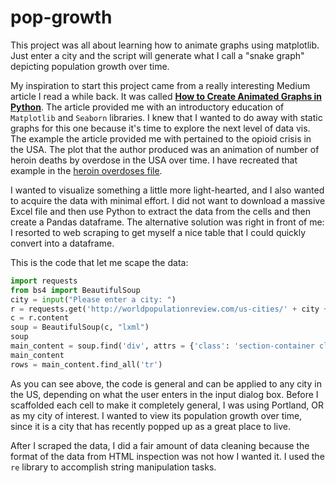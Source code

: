 # pop-growth
This project was all about learning how to animate graphs using matplotlib. Just enter a city and the script will generate what I call a "snake graph" depicting population growth over time.

My inspiration to start this project came from a really interesting Medium article I read a while back. It was called [**How to Create Animated Graphs in Python**](https://towardsdatascience.com/how-to-create-animated-graphs-in-python-bb619cc2dec1 "Medium Article"). The article provided me with an introductory education of `Matplotlib` and `Seaborn` libraries. I knew that I wanted to do away with static graphs for this one because it's time to explore the next level of data vis. The example the article provided me with pertained to the opioid crisis in the USA. The plot that the author produced was an animation of number of heroin deaths by overdose in the USA over time. I have recreated that example in the [heroin overdoses file](heroin_overdoses_example.ipynb). 

I wanted to visualize something a little more light-hearted, and I also wanted to acquire the data with minimal effort. I did not want to download a massive Excel file and then use Python to extract the data from the cells and then create a Pandas dataframe. The alternative solution was right in front of me: I resorted to web scraping to get myself a nice table that I could quickly convert into a dataframe.

This is the code that let me scape the data:

```python
import requests
from bs4 import BeautifulSoup
city = input("Please enter a city: ")
r = requests.get('http://worldpopulationreview.com/us-cities/' + city + '-population/')
c = r.content
soup = BeautifulSoup(c, "lxml")
soup
main_content = soup.find('div', attrs = {'class': 'section-container clearfix'})
main_content
rows = main_content.find_all('tr')
```

As you can see above, the code is general and can be applied to any city in the US, depending on what the user enters in the input dialog box. Before I scaffolded each cell to make it completely general, I was using Portland, OR as my city of interest. I wanted to view its population growth over time, since it is a city that has recently popped up as a great place to live.

After I scraped the data, I did a fair amount of data cleaning because the format of the data from HTML inspection was not how I wanted it. I used the `re` library to accomplish string manipulation tasks.


